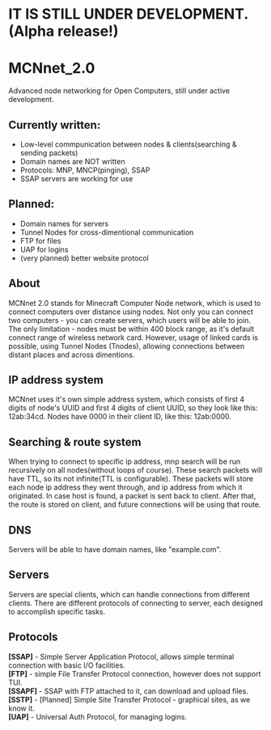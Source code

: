 # IT IS STILL UNDER DEVELOPMENT. (Alpha release!)
# MCNnet_2.0
Advanced node networking for Open Computers, still under active development.

## Currently written:
* Low-level commpunication between nodes & clients(searching & sending packets)
* Domain names are NOT written
* Protocols: MNP, MNCP(pinging), SSAP
* SSAP servers are working for use
## Planned:
* Domain names for servers
* Tunnel Nodes for cross-dimentional communication
* FTP for files
* UAP for logins
* (very planned) better website protocol

## About
MCNnet 2.0 stands for Minecraft Computer Node network, which is used to connect computers over distance using nodes. Not only you can connect two computers - you can create servers, which users will be able to join. The only limitation - nodes must be within 400 block range, as it's default connect range of wireless network card. However, usage of linked cards is possible, using Tunnel Nodes (Tnodes), allowing connections between distant places and across dimentions.
## IP address system
MCNnet uses it's own simple address system, which consists of first 4 digits of node's UUID and first 4 digits of client UUID, so they look like this: 12ab:34cd. Nodes have 0000 in their client ID, like this: 12ab:0000.
## Searching & route system
When trying to connect to specific ip address, mnp search will be run recursively on all nodes(without loops of course). These search packets will have TTL, so its not infinite(TTL is configurable). These packets will store each node ip address they went through, and ip address from which it originated. In case host is found, a packet is sent back to client. After that, the route is stored on client, and future connections will be using that route. 
## DNS
Servers will be able to have domain names, like "example.com". 
## Servers
Servers are special clients, which can handle connections from different clients. There are different protocols of connecting to server, each designed to accomplish specific tasks.
## Protocols
**[SSAP]** - Simple Server Application Protocol, allows simple terminal connection with basic I/O facilities.  
**[FTP]** - simple File Transfer Protocol connection, however does not support TUI.  
**[SSAPF]** - SSAP with FTP attached to it, can download and upload files.  
**[SSTP]** - [Planned] Simple Site Transfer Protocol - graphical sites, as we know it.  
**[UAP]** - Universal Auth Protocol, for managing logins.
